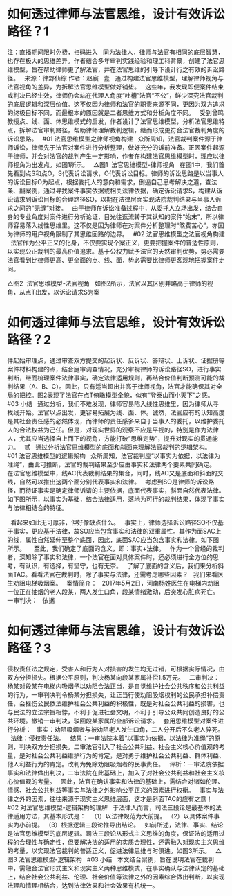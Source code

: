 # 如何透过律师与法官思维，设计有效诉讼路径？1


注：直播期间限时免费，扫码进入
 
同为法律人，律师与法官有相同的底层智慧，也存在极大的思维差异。作者结合多年审判实践经验和理工科背景，创建了法官思维模型，旨在帮助律师更了解法官，并在法官思维的引导下设计行之有效的诉讼路径。
 
来源：律野仙综
作者：赵宸
 
壹
 
通过构建法官思维模型，理解律师视角与法官视角的差异，为拆解法官思维模型做好铺垫。
 
这些年，我发现即便案件结束或判决已经生效，律师仍会站在代理人角度“吐槽”法官“不公”，鲜少深究法官裁判的底层逻辑和深层价值。这不仅因为律师和法官的职责来源不同，更因为双方追求的终极目标不同，而最根本的原因就是二者思维方式和分析角度不同。
 
受到曾鸣教授点、线、面、体思维模式的启发，作者设计了法官思维模型，分析法官思维特点，拆解法官审判路径，帮助律师理解裁判逻辑，继而形成更符合法官裁判角度的诉讼思路。
 
#01
法官思维模型之律师视角构建
 
众所周知，法官裁判案件源于律师诉讼，律师先于法官对案件进行分析整理，做好充分的诉前准备。正因案件起源于律师，并会对法官的裁判产生一定影响，作者在构建法官思维模型时，理应以律师视角为出发点。如图1所示。
 
△图1  法官思维模型-律师视角
 
在图1中，我们首先看到点S和点O，S代表诉讼请求，O代表诉讼目标。律师的诉讼思路是以当事人的诉讼目标O为起点，根据委托人的意向和需求，倒逼自己思考解决之道，查法条、翻案例，通过寻找案件事实依据或相关法律依据，确定诉讼请求S，构建从诉讼请求到诉讼目标的合理路径SO，以期在法律层面实现法院裁判结果与当事人诉求之间的“无缝”对接。
 
由于律师在诉讼准备过程中，从委托人立场出发，结合自身的专业角度对案件进行分析论证，目光往返流转于其认知的案件“始末”，所以律师容易落入线性思维里。这不仅是因为律师在对案件分析整理时“煞费苦心”，亦因为律师的用户视角限制了其思维回路的边界。
 
#02
法官思维模型之法官视角构建
 
法官作为公平正义的化身，不仅要实现个案正义，更要把握案件的普适性原则，以实现公正裁判的最高价值追求。基于公权力赋予法官的天然审判优势，势必需要法官看到比律师更高、更全面的点、线、面，势必需要比律师更客观地把握案件走向。

△图2  法官思维模型-法官视角
 
如图2所示，法官以其区别并略高于律师的视角，从点T出发，以诉讼请求S为案

# 如何透过律师与法官思维，设计有效诉讼路径？2

件起始审理点，通过审查双方提交的起诉状、反诉状、答辩状、上诉状、证据册等案件材料构建的点，结合庭审调查情况，充分审视律师的诉讼路径SO，进行事实判断，继而梳理案件法律事实，确定法律适用规则，再结合价值判断预测可能的裁判结果（A、B、C）。因此，只有适当超出并高于律师视角，法官才能确保其对全局的把控。图2表现了法官在点T俯瞰模型全貌，似有“登泰山而小天下”之感。
 
#03
小结
 
通过分析，我们不难发现，律师容易陷入线性思维里，因为律师从寻找线开始。法官以点出发，更容易拓展为线、面、体。诚然，法官应有的认知高度是其社会责任感的必然体现，而律师的责任感多来自于当事人的委托，以维护委托人的合法权益为己任。但是，对现实世界的观察不应是平视的，特别是作为法律人，尤其应当选择自上而下的视角，方能打破“思维定势”，提升对现实的贯通能力。
 
贰
 
通过分析法官思维模型的底面和斜面来理解法官裁判的逻辑架构。
 
#01
法官思维模型的逻辑架构
 
众所周知，法官裁判应“以事实为依据，以法律为准绳”，由此可推断，法官的裁判结果至少应由事实和法律两个要素共同确定。
 
在法官思维模型中，线AC代表裁判结果的集合，同时，线AC又是底面和斜面的交线，自然可以推出这两个面分别代表事实和法律。
 
考虑到SO是律师的诉讼路径，而待证事实是确定律师诉请的主要依据，底面代表事实，斜面自然代表法律。如下图所示，以事实为基础，结合法律适用，落地为可行的裁判结果，体现了事实与法律相结合的特征。

 
看起来如此无可厚非，但好像缺点什么。
 
事实上，律师选择诉讼路径SO不仅基于事实，更应基于法律，故SO应当包含事实和法律的双重属性。其作为面SAC上的线，属性自然延伸至整个底面，因此，底面SAC应当包含事实和法律。如下图所示。
 
 
至此，我们确定了底面的含义，即：事实+法律。
 
作为一个曾经的裁判者，深知除了事实和法律，一个法官在面对具体案件时，还必须进行全方位的思考，有认识，有选择，有坚守，也有无奈。
 
了解了底面的含义后，我们来分析斜面TAC。看看法官在裁判时，除了事实与法律，还需考虑哪些因素？
 
我们来看医生劝阻电梯吸烟案。
 
案情简介：
 
2017年5月2日，河南杨姓医生在电梯内劝阻一位正在抽烟的老人段某，两人发生口角，段某情绪激动，后突发心脏病死亡。
 
一审判决：
 
依据

# 如何透过律师与法官思维，设计有效诉讼路径？3

侵权责任法之规定，受害人和行为人对损害的发生均无过错，可根据实际情况，由双方分担损失。根据公平原则，判决杨某向段某家属补偿1.5万元。
 
二审判决：
 
杨某对段某在电梯内吸烟予以劝阻合法正当，是自觉维护社会公共秩序和公共利益的行为，一审判决判令杨某分担损失，让正当行使劝阻吸烟权利的公民承担补偿责任，会挫伤公民依法维护社会公共利益的积极性，既是对社会公共利益的损害，也与民法的立法宗旨相悖，不利于促进社会文明，不利于引导公众共同创造良好的公共环境。撤销一审判决，驳回段某家属的全部诉讼请求。
 
套用思维模型对案件进行分析：
 
事实：劝阻吸烟者与被劝阻老人发生口角，二人分开后不久老人猝死。
 
法律：侵权责任法。
 
结果：一审法院本着“以事实为依据，以法律为准绳”的原则，判决双方分担损失。二审法官引入了社会公共利益、社会主义核心价值观的考量，是对社会公共利益维护行为的肯定，是对勇于维护社会公共利益、群体利益、他人利益行为的肯定。改判为免除劝阻吸烟者的民事责任。
 
评析：一审法院依据事实和法律做出判决，二审法院在此基础上，加入了对社会公共利益和社会主义核心价值观的考量。
 
因此，法官在确认事实和法律的基础上，需结合对诸如伦理、情感、社会公共利益等事实与法律之外影响公平正义的因素进行权衡。
 
事实与法律之外的因素，往往来源于现实主义思维层面，这才是斜面TAC的应有之意！
 
#02
对法官思维模型-逻辑架构的理解
 
于法律人而言，司法三段论是最基本的法律适用方法，其基本形式是：
 
（1）以法律规范为大前提。
（2）以具体案件事实为小前提。
（3）根据逻辑三段论推导出结论。
 
如前所述，法律、事实、结论是法官思维模型的底层逻辑。司法三段论从形式主义思维的角度，保证法的适用过程的合理性与确定性，但要解决法的适用的实质合理性，还需融入对现实主义思维的考量，以实现法官裁判的普适正义，促进法律思维与时俱进。如图3所示。
 
△图3 法官思维模型-逻辑架构
 
#03
小结
 
本文结合案例，旨在说明法官在裁判中，需融合法官形式主义和现实主义两种思维模式，在事实确认与法律认定的基础上，结合社会公共利益、伦理、社会价值等法律之外的因素综合做出判断，以实现法理和情理相结合，达到法律效果和社会效果有机统一。
 



